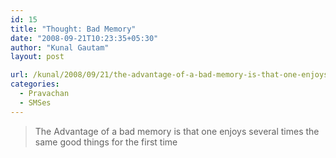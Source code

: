 ```yaml
---
id: 15
title: "Thought: Bad Memory"
date: "2008-09-21T10:23:35+05:30"
author: "Kunal Gautam"
layout: post

url: /kunal/2008/09/21/the-advantage-of-a-bad-memory-is-that-one-enjoys/
categories:
  - Pravachan
  - SMSes
---
```


> The Advantage of a bad memory is that one enjoys several times the same good things for the first time
